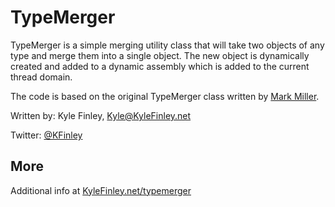# TypeMerger
TypeMerger is a simple merging utility class that will take two objects of any type and merge them into a single object. 
The new object is dynamically created and added to a dynamic assembly which is added to the current thread domain.

The code is based on the original TypeMerger class written by [Mark Miller](http://www.developmentalmadness.com/). 

Written by: Kyle Finley, Kyle@KyleFinley.net

Twitter: [@KFinley](https://twitter.com/kfinley)
 
## More
Additional info at [KyleFinley.net/typemerger](http://goo.gl/qJ9FqN)
